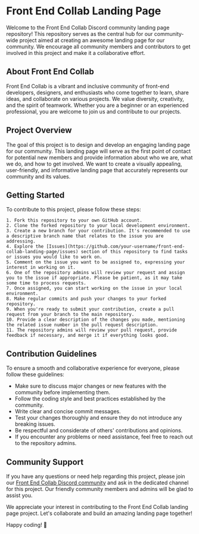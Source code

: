 # Front End Collab Landing Page

Welcome to the Front End Collab Discord community landing page repository! This repository serves as the central hub for our community-wide project aimed at creating an awesome landing page for our community. We encourage all community members and contributors to get involved in this project and make it a collaborative effort.

  ## About Front End Collab

  Front End Collab is a vibrant and inclusive community of front-end developers, designers, and enthusiasts who come together to learn, share ideas, and collaborate on various projects. We value diversity, creativity, and the spirit of teamwork. Whether you are a beginner or an experienced professional, you are welcome to join us and contribute to our projects.

  ## Project Overview

  The goal of this project is to design and develop an engaging landing page for our community. This landing page will serve as the first point of contact for potential new members and provide information about who we are, what we do, and how to get involved. We want to create a visually appealing, user-friendly, and informative landing page that accurately represents our community and its values.

  ## Getting Started

  To contribute to this project, please follow these steps:

    1. Fork this repository to your own GitHub account.
    2. Clone the forked repository to your local development environment.
    3. Create a new branch for your contribution. It's recommended to use a descriptive branch name that relates to the issue you are addressing.
    4. Explore the [Issues](https://github.com/your-username/front-end-collab-landing-page/issues) section of this repository to find tasks or issues you would like to work on.
    5. Comment on the issue you want to be assigned to, expressing your interest in working on it.
    6. One of the repository admins will review your request and assign you to the issue if appropriate. Please be patient, as it may take some time to process requests.
    7. Once assigned, you can start working on the issue in your local environment.
    8. Make regular commits and push your changes to your forked repository.
    9. When you're ready to submit your contribution, create a pull request from your branch to the main repository.
    10. Provide a clear description of the changes you made, mentioning the related issue number in the pull request description.
    11. The repository admins will review your pull request, provide feedback if necessary, and merge it if everything looks good.

  ## Contribution Guidelines

  To ensure a smooth and collaborative experience for everyone, please follow these guidelines:

  - Make sure to discuss major changes or new features with the community before implementing them.
  - Follow the coding style and best practices established by the community.
  - Write clear and concise commit messages.
  - Test your changes thoroughly and ensure they do not introduce any breaking issues.
  - Be respectful and considerate of others' contributions and opinions.
  - If you encounter any problems or need assistance, feel free to reach out to the repository admins.

  ## Community Support

  If you have any questions or need help regarding this project, please join our [Front End Collab Discord community](https://discord.gg/front-end-collab) and ask in the dedicated channel for this project. Our friendly community members and admins will be glad to assist you.

  We appreciate your interest in contributing to the Front End Collab landing page project. Let's collaborate and build an amazing landing page together!

  Happy coding! 🚀